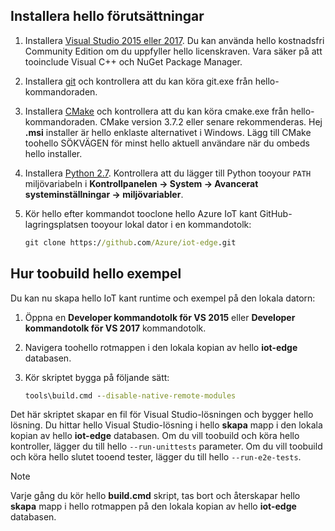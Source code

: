 ## <a name="install-hello-prerequisites"></a>Installera hello förutsättningar

1. Installera [Visual Studio 2015 eller 2017](https://www.visualstudio.com). Du kan använda hello kostnadsfri Community Edition om du uppfyller hello licenskraven. Vara säker på att tooinclude Visual C++ och NuGet Package Manager.

1. Installera [git](http://www.git-scm.com) och kontrollera att du kan köra git.exe från hello-kommandoraden.

1. Installera [CMake](https://cmake.org/download/) och kontrollera att du kan köra cmake.exe från hello-kommandoraden. CMake version 3.7.2 eller senare rekommenderas. Hej **.msi** installer är hello enklaste alternativet i Windows. Lägg till CMake toohello SÖKVÄGEN för minst hello aktuell användare när du ombeds hello installer.

1. Installera [Python 2.7](https://www.python.org/downloads/release/python-27). Kontrollera att du lägger till Python tooyour `PATH` miljövariabeln i **Kontrollpanelen -> System -> Avancerat systeminställningar -> miljövariabler**.

1. Kör hello efter kommandot tooclone hello Azure IoT kant GitHub-lagringsplatsen tooyour lokal dator i en kommandotolk:

    ```cmd
    git clone https://github.com/Azure/iot-edge.git
    ```

## <a name="how-toobuild-hello-sample"></a>Hur toobuild hello exempel

Du kan nu skapa hello IoT kant runtime och exempel på den lokala datorn:

1. Öppna en **Developer kommandotolk för VS 2015** eller **Developer kommandotolk för VS 2017** kommandotolk.

1. Navigera toohello rotmappen i den lokala kopian av hello **iot-edge** databasen.

1. Kör skriptet bygga på följande sätt:

    ```cmd
    tools\build.cmd --disable-native-remote-modules
    ```

Det här skriptet skapar en fil för Visual Studio-lösningen och bygger hello lösning. Du hittar hello Visual Studio-lösning i hello **skapa** mapp i den lokala kopian av hello **iot-edge** databasen. Om du vill toobuild och köra hello kontroller, lägger du till hello `--run-unittests` parameter. Om du vill toobuild och köra hello slutet tooend tester, lägger du till hello `--run-e2e-tests`.

> [!NOTE]
> Varje gång du kör hello **build.cmd** skript, tas bort och återskapar hello **skapa** mapp i hello rotmappen på den lokala kopian av hello **iot-edge** databasen.
